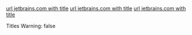 [url jetbrains.com with title][reference]
[url jetbrains.com with title][reference]
[url jetbrains.com with title][reference]

[reference]: http://jetbrains.com "title"
Titles Warning: false